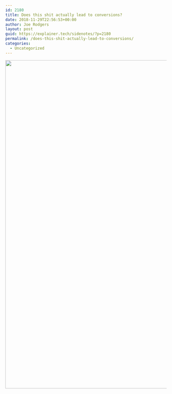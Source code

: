 ```yaml
---
id: 2180
title: Does this shit actually lead to conversions?
date: 2018-11-29T22:56:53+00:00
author: Joe Rodgers
layout: post
guid: https://explainer.tech/sidenotes/?p=2180
permalink: /does-this-shit-actually-lead-to-conversions/
categories:
  - Uncategorized
---
```

<a href="https://i2.wp.com/explainer.tech/sidenotes/wp-content/uploads/2018/11/Screenshot_20181129-165540.png?ssl=1" rel="attachment wp-att-2181"><img src="https://i2.wp.com/explainer.tech/sidenotes/wp-content/uploads/2018/11/Screenshot_20181129-165540.png?resize=1024%2C1024&#038;ssl=1" alt="" title="screenshot_20181129-165540-png" width="1024" height="1024" class="alignnone size-full wp-image-2181" srcset="https://i2.wp.com/explainer.tech/sidenotes/wp-content/uploads/2018/11/Screenshot_20181129-165540.png?resize=150%2C150&ssl=1 150w, https://i2.wp.com/explainer.tech/sidenotes/wp-content/uploads/2018/11/Screenshot_20181129-165540.png?zoom=2&resize=1024%2C1024&ssl=1 2048w" sizes="(max-width: 1024px) 100vw, 1024px" data-recalc-dims="1" /></a>